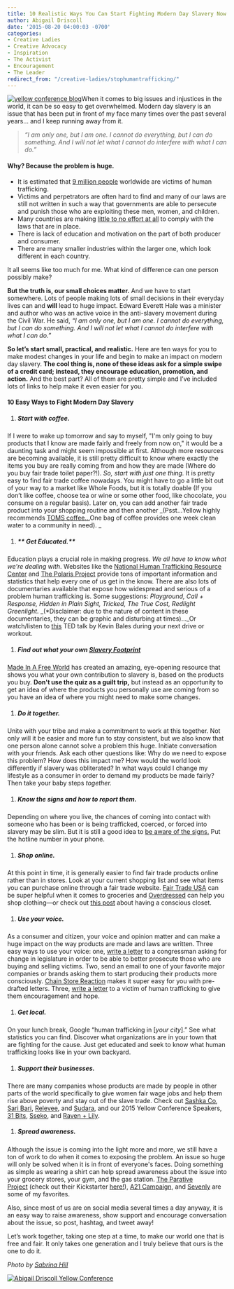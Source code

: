 ```yaml
---
title: 10 Realistic Ways You Can Start Fighting Modern Day Slavery Now
author: Abigail Driscoll
date: '2015-08-20 04:00:03 -0700'
categories:
- Creative Ladies
- Creative Advocacy
- Inspiration
- The Activist
- Encouragement
- The Leader
redirect_from: "/creative-ladies/stophumantrafficking/"
---
```


[![yellow conference blog ](https://yellow-blog-images.imgix.net/2015/08/sabrina-hill.jpeg)](https://yellow-blog-images.imgix.net/2015/08/sabrina-hill.jpeg)When it comes to big issues and injustices in the world, it can be so easy to get overwhelmed. Modern day slavery is an issue that has been put in front of my face many times over the past several years... and I keep running away from it.

> _“I am only one, but I am one. I cannot do everything, but I can do something. And I will not let what I cannot do interfere with what I can do.”_

#### **Why? Because the problem is huge.**

*   It is estimated that [9 million people](http://www.ilo.org/global/about-the-ilo/newsroom/news/WCMS_181961/lang--en/index.htm) worldwide are victims of human trafficking.
*   Victims and perpetrators are often hard to find and many of our laws are still not written in such a way that governments are able to persecute and punish those who are exploiting these men, women, and children.
*   Many countries are making [little to no effort at all](http://www.theguardian.com/global-development/ng-interactive/2014/jun/20/countries-worst-record-human-trafficking) to comply with the laws that are in place.
*   There is lack of education and motivation on the part of both producer and consumer.
*   There are many smaller industries within the larger one, which look different in each country.

It all seems like too much for me. What kind of difference can one person possibly make?

**But the truth is, our small choices matter.** And we have to start somewhere. Lots of people making lots of small decisions in their everyday lives can and **will** lead to huge impact. Edward Everett Hale was a minister and author who was an active voice in the anti-slavery movement during the Civil War. He said, _“I am only one, but I am one. I cannot do everything, but I can do something. And I will not let what I cannot do interfere with what I can do.”_

**So let’s start small, practical, and realistic.** Here are ten ways for you to make modest changes in your life and begin to make an impact on modern day slavery. **The cool thing is, none of these ideas ask for a simple swipe of a credit card; instead, they encourage education, promotion, and action.** And the best part? All of them are pretty simple and I’ve included lots of links to help make it even easier for you.

#### **10 Easy Ways to Fight Modern Day Slavery**

1.  ##### **Start with coffee.**

If I were to wake up tomorrow and say to myself, "I'm only going to buy products that I know are made fairly and freely from now on," it would be a daunting task and might seem impossible at first. Although more resources are becoming available, it is still pretty difficult to know where exactly the items you buy are really coming from and how they are made (Where do you buy fair trade toilet paper?!). _So, start with just one thing._ It is pretty easy to find fair trade coffee nowadays. You might have to go a little bit out of your way to a market like Whole Foods, but it is totally doable (If you don’t like coffee, choose tea or wine or some other food, like chocolate, you consume on a regular basis). Later on, you can add another fair trade product into your shopping routine and then another _(Psst...Yellow highly recommends [TOMS coffee...](http://www.toms.com/coffee?cid=ps_usbrand&utm_source=google&utm_medium=cpc&utm_term=toms%20coffee&utm_campaign=US+-+Brand+-+Coffee+-+Exact&utm_content=sBHPaiQMx_dc|pcrid|69139157335|pkw|toms%20coffee|pmt|e|)One bag of coffee provides one week clean water to a community in need). _

1.  ##### ** Get Educated.**

Education plays a crucial role in making progress. _We all have to know what we're dealing with_. Websites like the [National Human Trafficking Resource Center](http://www.traffickingresourcecenter.org/) and [The Polaris Project](http://www.polarisproject.org/human-trafficking/overview) provide tons of important information and statistics that help every one of us get in the know. There are also lots of documentaries available that expose how widespread and serious of a problem human trafficking is. Some suggestions: _Playground, Call + Response, Hidden in Plain Sight, Tricked, The True Cost, Redlight Greenlight._ _(*Disclaimer: due to the nature of content in these documentaries, they can be graphic and disturbing at times)…_Or watch/listen to [this](http://www.ted.com/talks/kevin_bales_how_to_combat_modern_slavery?language=en) TED talk by Kevin Bales during your next drive or workout.

1.  ##### **Find out what your own** [**Slavery Footprint**](http://slaveryfootprint.org/#where_do_you_live)

[Made In A Free World](madeinafreeworld.com) has created an amazing, eye-opening resource that shows you what your own contribution to slavery is, based on the products you buy. **Don't use the quiz as a guilt trip,** but instead as an opportunity to get an idea of where the products you personally use are coming from so you have an idea of where you might need to make some changes.

1.  ##### **Do it together.**

Unite with your tribe and make a commitment to work at this together. Not only will it be easier and more fun to stay consistent, but we also know that one person alone cannot solve a problem this huge. Initiate conversation with your friends. Ask each other questions like: Why do we need to expose this problem? How does this impact me? How would the world look differently if slavery was obliterated? In what ways could I change my lifestyle as a consumer in order to demand my products be made fairly? Then take your baby steps _together._

1.  ##### **Know the signs and how to report them.**

Depending on where you live, the chances of coming into contact with someone who has been or is being trafficked, coerced, or forced into slavery may be slim. But it is still a good idea to [be aware of the signs.](http://traffickingresourcecenter.org/what-human-trafficking/recognizing-signs) Put the hotline number in your phone.

1.  ##### **Shop online.**

At this point in time, it is generally easier to find fair trade products online rather than in stores. Look at your current shopping list and see what items you can purchase online through a fair trade website. [Fair Trade USA](http://fairtradeusa.org/shopping-guide) can be super helpful when it comes to groceries and [Overdressed](http://www.overdressedthebook.com/shopping-directory/) can help you shop clothing—or check out [this post](http://yellowconference.com/creative-advocacy-conscious-closets/) about having a conscious closet.

1.  ##### **Use your voice.**

As a consumer and citizen, your voice and opinion matter and can make a huge impact on the way products are made and laws are written. Three easy ways to use your voice: one, [write a letter](http://hq.salsalabs.com/o/5417/p/dia/action3/common/public/index.sjs?action_KEY=19073) to a congressman asking for change in legislature in order to be able to better prosecute those who are buying and selling victims. Two, send an email to one of your favorite major companies or brands asking them to start producing their products more consciously. [Chain Store Reaction](http://www.chainstorereaction.com/how_it_works/) makes it super easy for you with pre-drafted letters. Three, [write a letter](http://www.a21.org/content/write-a-letter/gjdpl6) to a victim of human trafficking to give them encouragement and hope.

1.  ##### **Get local.**

On your lunch break, Google “human trafficking in [_your city_].” See what statistics you can find. Discover what organizations are in your town that are fighting for the cause. Just get educated and seek to know what human trafficking looks like in your own backyard.

1.  ##### **Support their businesses.**

There are many companies whose products are made by people in other parts of the world specifically to give women fair wage jobs and help them rise above poverty and stay out of the slave trade. Check out [Sashka Co](http://sashkaco.com/), [Sari Bari](http://saribari.com/), [Relevee](http://relevee.com/), and [Sudara](http://sudara.org/), and our 2015 Yellow Conference Speakers, [31 Bits](http://31bits.com/), [Sseko](http://ssekodesigns.com/), and [Raven + Lily](http://www.ravenandlily.com/).

1.  ##### **Spread awareness.**

Although the issue is coming into the light more and more, we still have a ton of work to do when it comes to exposing the problem. An issue so huge will only be solved when it is in front of everyone's faces. Doing something as simple as wearing a shirt can help spread awareness about the issue into your grocery stores, your gym, and the gas station. [The Parative Project](http://www.theparativeproject.com/collections/all) (check out their Kickstarter [here!](https://www.kickstarter.com/projects/1048566178/the-parative-project-t-shirts-and-goods-with-purpo?ref=nav_search)), [A21 Campaign](http://www.a21.org/content/shop/gksgl4), and [Sevenly](http://www.sevenly.org/) are some of my favorites.

Also, since most of us are on social media several times a day anyway, it is an easy way to raise awareness, show support and encourage conversation about the issue, so post, hashtag, and tweet away!

Let’s work together, taking one step at a time, to make our world one that is free and fair. It only takes one generation and I truly believe that ours is the one to do it.

_Photo by [Sabrina Hill](http://www.thesabrina.com/)_

[![Abigail Driscoll Yellow Conference](https://yellow-blog-images.imgix.net/2015/01/adriscoll1.jpg)](http://www.ritesofasylum.com/)
